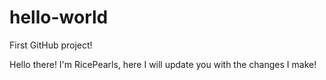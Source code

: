 # hello-world
First GitHub project!

Hello there!
I'm RicePearls, here I will update you with the changes I make!
